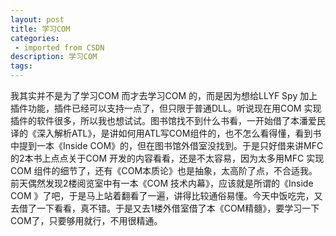```yaml
---
layout: post
title: 学习COM
categories: 
 - imported from CSDN
description: 学习COM
tags: 
---
```


我其实并不是为了学习COM 而才去学习COM 的，而是因为想给LLYF Spy 加上插件功能，插件已经可以支持一点了，但只限于普通DLL。听说现在用COM 实现插件的软件很多，所以我也想试试。图书馆找不到什么书看，一开始借了本潘爱民译的《深入解析ATL》，是讲如何用ATL写COM组件的，也不怎么看得懂，看到书中提到一本《Inside COM》的，但在图书馆外借室没找到。于是只好借来讲MFC的2本书上点点关于COM 开发的内容看看，还是不太容易，因为太多用MFC 实现COM 组件的细节了，还有《COM本质论》也是抽象，太高阶了点，不合适我。前天偶然发现2楼阅览室中有一本《COM 技术内幕》，应该就是所谓的《Inside COM 》了吧，于是马上站着翻看了一遍，讲得比较通俗易懂。今天中饭吃完，又去借了一下看看，真不错。于是又去1楼外借室借了本《COM精髓》，要学习一下COM了，只要够用就行，不用很精通。
